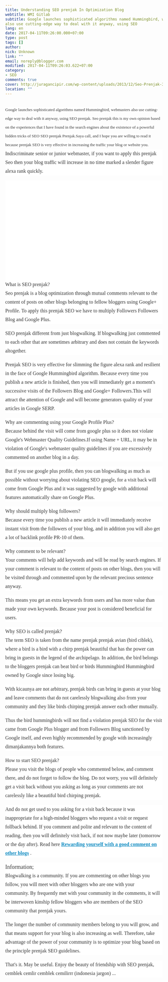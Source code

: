 ```yaml
---
title: Understanding SEO prenjak In Optimization Blog
webtitle: WMI Gitlab
subtitle: Google launches sophisticated algorithms named Hummingbird, webmasters
also use cutting-edge way to deal with it anyway, using SEO
lang: en
date: 2017-04-11T09:26:00.000+07:00
type: post
tags: []
author:
nick: Unknown
link: ""
email: noreply@blogger.com
modified: 2017-04-11T09:26:03.622+07:00
category:
- SEO
comments: true
cover: http://juragancipir.com/wp-content/uploads/2013/12/Seo-Prenjak-300x240.jpg
location: ""
---
```


<div dir="ltr" style="text-align: left;" trbidi="on"><h2><span class="notranslate" style="background-color: white; color: #353535; font-family: &quot;merriweather&quot; , &quot;times new roman&quot; , &quot;times&quot; , serif; font-size: small; font-weight: normal; line-height: 28px;">Google launches sophisticated algorithms named Hummingbird, webmasters also use cutting-edge way to deal with it anyway, using SEO prenjak.</span><span style="background-color: white; color: #353535; font-family: &quot;merriweather&quot; , &quot;times new roman&quot; , &quot;times&quot; , serif; font-size: small; font-weight: normal; line-height: 28px;">&nbsp;</span><span class="notranslate" style="background-color: white; color: #353535; font-family: &quot;merriweather&quot; , &quot;times new roman&quot; , &quot;times&quot; , serif; font-size: small; font-weight: normal; line-height: 28px;">Seo prenjak this is my own opinion based on the experiences that I have found in the search engines about the existence of a powerful hidden tricks of SEO SEO prenjak Prenjak.Saya call, and I hope you are willing to read it because prenjak SEO is very effective in increasing the traffic your blog or website you.</span><span style="background-color: white; color: #353535; font-family: &quot;merriweather&quot; , &quot;times new roman&quot; , &quot;times&quot; , serif; font-size: small; font-weight: normal; line-height: 28px;"></span><div style="background-color: white; color: #353535; font-family: Merriweather, 'Times New Roman', Times, serif; font-size: medium; font-weight: normal; line-height: 28px; margin-bottom: 1em; padding: 0px;"><span class="notranslate">Indiscriminate senior or junior webmaster, if you want to apply this prenjak Seo then your blog traffic will increase in no time marked a slender figure alexa rank quickly.</span></div><div class="amp-wp-inline-4e7cf9905a12cc7ecb45883ae68f08db" style="background-color: white; clear: both; color: #353535; font-family: Merriweather, 'Times New Roman', Times, serif; font-size: medium; font-weight: normal; line-height: 28px; text-align: center;"><amp-img alt="" class="amp-wp-enforced-sizes i-amphtml-element i-amphtml-layout-responsive i-amphtml-layout-size-defined i-amphtml-layout" height="320" sizes="(min-width: 400px) 400px, 100vw" src="http://juragancipir.com/wp-content/uploads/2013/12/Seo-Prenjak-300x240.jpg" style="display: block; margin: 0px auto; max-width: 100%; overflow: hidden !important; position: relative; width: 100vw;" width="400"><i-amphtml-sizer style="display: block; padding-top: 262.390625px;"></i-amphtml-sizer><img alt="" class="i-amphtml-fill-content i-amphtml-replaced-content" src="http://juragancipir.com/wp-content/uploads/2013/12/Seo-Prenjak-300x240.jpg" style="border: none !important; bottom: 0px; display: block; height: 1px; left: 0px; margin: auto; min-height: 100%; min-width: 100%; padding: 0px !important; position: absolute; right: 0px; top: 0px; width: 1px;"></amp-img><br><div class="quads-location quads-ad4" id="quads-ad4"></div></div><div style="background-color: white; color: #353535; font-family: Merriweather, 'Times New Roman', Times, serif; font-size: medium; font-weight: normal; line-height: 28px; margin-bottom: 1em; padding: 0px;"><span class="amp-wp-inline-e83b3001d8045eddbc5ff9e9b885e24e" style="font-size: medium;"><br></span><span class="notranslate"><span class="amp-wp-inline-e83b3001d8045eddbc5ff9e9b885e24e" style="font-size: medium;">What is SEO prenjak?</span></span><br><span class="notranslate">Seo prenjak is a blog optimization through mutual comments relevant to the content of posts on other blogs belonging to fellow bloggers using Google+ Profile.</span>&nbsp;<span class="notranslate">To apply this prenjak SEO we have to multiply Followers Followers Blog and Google Plus.</span></div><div style="background-color: white; color: #353535; font-family: Merriweather, 'Times New Roman', Times, serif; font-size: medium; font-weight: normal; line-height: 28px; margin-bottom: 1em; padding: 0px;"><span class="notranslate">SEO prenjak different from just blogwalking.</span>&nbsp;<span class="notranslate">If blogwalking just commented to each other that are sometimes arbitrary and does not contain the keywords altogether.</span></div><div style="background-color: white; color: #353535; font-family: Merriweather, 'Times New Roman', Times, serif; font-size: medium; font-weight: normal; line-height: 28px; margin-bottom: 1em; padding: 0px;"><span class="notranslate">Prenjak SEO is very effective for slimming the figure alexa rank and resilient in the face of Google Hummingbird algorithm.</span>&nbsp;<span class="notranslate">Because every time you publish a new article is finished, then you will immediately get a moment's successive visits of the Followers Blog and Google+ Followers.</span><span class="notranslate">This will attract the attention of Google and will become generators quality of your articles in Google SERP.</span></div><div style="background-color: white; color: #353535; font-family: Merriweather, 'Times New Roman', Times, serif; font-size: medium; font-weight: normal; line-height: 28px; margin-bottom: 1em; padding: 0px;"><span class="notranslate"><span class="amp-wp-inline-e83b3001d8045eddbc5ff9e9b885e24e" style="font-size: medium;">Why are commenting using your Google Profile Plus?</span></span><br><span class="notranslate">Because behind the visit will come from google plus so it does not violate Google's Webmaster Quality Guidelines.</span><span class="notranslate">If using Name + URL, it may be in violation of Google's webmaster quality guidelines if you are excessively commented on another blog in a day.</span></div><div style="background-color: white; color: #353535; font-family: Merriweather, 'Times New Roman', Times, serif; font-size: medium; font-weight: normal; line-height: 28px; margin-bottom: 1em; padding: 0px;"><span class="notranslate">But if you use google plus profile, then you can blogwalking as much as possible without worrying about violating SEO google, for a visit back will come from Google Plus and it was suggested by google with additional features automatically share on Google Plus.</span></div><div style="background-color: white; color: #353535; font-family: Merriweather, 'Times New Roman', Times, serif; font-size: medium; font-weight: normal; line-height: 28px; margin-bottom: 1em; padding: 0px;"><span class="notranslate"><span class="amp-wp-inline-e83b3001d8045eddbc5ff9e9b885e24e" style="font-size: medium;">Why should multiply blog followers?</span></span><br><span class="notranslate">Because every time you publish a new article it will immediately receive instant visit from the followers of your blog, and in addition you will also get a lot of backlink profile PR-10 of them.</span></div><div style="background-color: white; color: #353535; font-family: Merriweather, 'Times New Roman', Times, serif; font-size: medium; font-weight: normal; line-height: 28px; margin-bottom: 1em; padding: 0px;"><span class="notranslate"><span class="amp-wp-inline-e83b3001d8045eddbc5ff9e9b885e24e" style="font-size: medium;">Why comment to be relevant?</span></span><br><span class="notranslate">Your comments will help add keywords and will be read by search engines.</span>&nbsp;<span class="notranslate">If your comment is relevant to the content of posts on other blogs, then you will be visited through and commented upon by the relevant precious sentence anyway.</span></div><div class="quads-location quads-ad2" id="quads-ad2" style="background-color: white; color: #353535; font-family: Merriweather, 'Times New Roman', Times, serif; font-size: medium; font-weight: normal; line-height: 28px;"></div><div style="background-color: white; color: #353535; font-family: Merriweather, 'Times New Roman', Times, serif; font-size: medium; font-weight: normal; line-height: 28px; margin-bottom: 1em; padding: 0px;"><span class="notranslate">This means you get an extra keywords from users and has more value than made your own keywords.</span>&nbsp;<span class="notranslate">Because your post is considered beneficial for users.</span></div><div style="background-color: white; color: #353535; font-family: Merriweather, 'Times New Roman', Times, serif; font-size: medium; font-weight: normal; line-height: 28px; margin-bottom: 1em; padding: 0px;"><span class="notranslate"><span class="amp-wp-inline-e83b3001d8045eddbc5ff9e9b885e24e" style="font-size: medium;">Why SEO is called prenjak?</span></span><br><span class="notranslate">The term SEO is taken from the name prenjak prenjak avian (bird ciblek), where a bird is a bird with a chirp prenjak beautiful that has the power can bring in guests in the legend of the archipelago.</span>&nbsp;<span class="notranslate">In addition, the bird belongs to the bloggers prenjak can beat bird or birds Hummingbird Hummingbird owned by Google since losing big.</span></div><div style="background-color: white; color: #353535; font-family: Merriweather, 'Times New Roman', Times, serif; font-size: medium; font-weight: normal; line-height: 28px; margin-bottom: 1em; padding: 0px;"><span class="notranslate">With kicaunya are not arbitrary, prenjak birds can bring in guests at your blog and leave comments that do not carelessly blogwalking also from your community and they like birds chirping prenjak answer each other mutually.</span></div><div style="background-color: white; color: #353535; font-family: Merriweather, 'Times New Roman', Times, serif; font-size: medium; font-weight: normal; line-height: 28px; margin-bottom: 1em; padding: 0px;"><span class="notranslate">Thus the bird hummingbirds will not find a violation prenjak SEO for the visit came from Google Plus blogger and from Followers Blog sanctioned by Google itself, and even highly recommended by google with increasingly dimanjakannya both features.</span></div><div style="background-color: white; color: #353535; font-family: Merriweather, 'Times New Roman', Times, serif; font-size: medium; font-weight: normal; line-height: 28px; margin-bottom: 1em; padding: 0px;"><span class="notranslate"><span class="amp-wp-inline-e83b3001d8045eddbc5ff9e9b885e24e" style="font-size: medium;">How to start SEO prenjak?</span></span><br><span class="notranslate">Please you visit the blogs of people who commented below, and comment there, and do not forget to follow the blog.</span>&nbsp;<span class="notranslate">Do not worry, you will definitely get a visit back without you asking as long as your comments are not carelessly like a beautiful bird chirping prenjak.</span></div><div style="background-color: white; color: #353535; font-family: Merriweather, 'Times New Roman', Times, serif; font-size: medium; font-weight: normal; line-height: 28px; margin-bottom: 1em; padding: 0px;"><span class="notranslate">And do not get used to you asking for a visit back because it was inappropriate for a high-minded bloggers who request a visit or request follback behind.</span>&nbsp;<span class="notranslate">If you comment and polite and relevant to the content of reading, then you will definitely visit back, if not now maybe later (tomorrow or the day after).</span>&nbsp;<span class="notranslate">Read here&nbsp;<b><a href="https://translate.googleusercontent.com/translate_c?depth=1&amp;nv=1&amp;rurl=translate.google.com&amp;sl=id&amp;sp=nmt4&amp;tl=en&amp;u=http://juragancipir.com/menghargai-diri-sendiri-dengan-berkomentar-yang-baik-di-blog-lain/amp/&amp;usg=ALkJrhh7Lo7e8VM2uq_dsDAtuYXFvDEVTQ" rel="noopener noreferer nofollow" style="color: #0a89c0;" target="_blank">Rewarding yourself with a good comment on other blogs</a></b>&nbsp;.</span></div><div style="background-color: white; color: #353535; font-family: Merriweather, 'Times New Roman', Times, serif; font-size: medium; font-weight: normal; line-height: 28px; margin-bottom: 1em; padding: 0px;"><span class="notranslate"><span class="amp-wp-inline-86ac09696f8a955f18e3d3b695512f0a" style="font-size: large;">Information;</span></span><br><span class="notranslate">Blogwalking is a community.</span>&nbsp;<span class="notranslate">If you are commenting on other blogs you follow, you will meet with other bloggers who are one with your community.</span>&nbsp;<span class="notranslate">By frequently met with your community in the comments, it will be interwoven kinship fellow bloggers who are members of the SEO community that prenjak yours.</span></div><div style="background-color: white; color: #353535; font-family: Merriweather, 'Times New Roman', Times, serif; font-size: medium; font-weight: normal; line-height: 28px; margin-bottom: 1em; padding: 0px;"><span class="notranslate">The longer the number of community members belong to you will grow, and that means support for your blog is also increasing as well.</span>&nbsp;<span class="notranslate">Therefore, take advantage of the power of your community is to optimize your blog based on the principle prenjak SEO guidelines.</span></div><div style="background-color: white; color: #353535; font-family: Merriweather, 'Times New Roman', Times, serif; font-size: medium; font-weight: normal; line-height: 28px; margin-bottom: 1em; padding: 0px;"><span class="notranslate">That's it.</span>&nbsp;<span class="notranslate">May be useful.</span>&nbsp;<span class="notranslate">Enjoy the beauty of friendship with SEO prenjak, cemblek cemlir cemblek cemilirrr (indonesia jargon) ...</span></div></h2></div>
